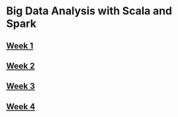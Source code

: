 # Big Data Analysis with Scala and Spark

## [Week 1](Week01.md)

## [Week 2](Week02.md)

## [Week 3](Week03.md)

## [Week 4](Week04.md)
